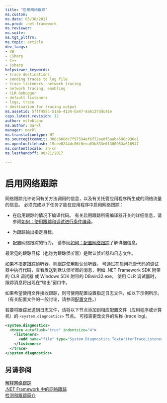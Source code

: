 ```yaml
---
title: "启用网络跟踪"
ms.custom: 
ms.date: 03/30/2017
ms.prod: .net-framework
ms.reviewer: 
ms.suite: 
ms.tgt_pltfrm: 
ms.topic: article
dev_langs:
- VB
- CSharp
- C++
- jsharp
helpviewer_keywords:
- trace destinations
- sending traces to log file
- trace listeners, network tracing
- network tracing, enabling
- CLR Debugger
- default listeners
- logs, trace
- destination for tracing output
ms.assetid: 5fff458c-51a6-4134-ba47-8a6137ddc41e
caps.latest.revision: 12
author: mcleblanc
ms.author: markl
manager: markl
ms.translationtype: HT
ms.sourcegitcommit: 306c608dc7f97594ef6f72ae0f5aaba596c936e1
ms.openlocfilehash: 15cee0244dc06f6eea03b333e01380953a616947
ms.contentlocale: zh-cn
ms.lasthandoff: 08/21/2017

---
```

# <a name="enabling-network-tracing"></a>启用网络跟踪
网络跟踪允许访问有关方法调用的信息，以及有关托管应用程序所生成的网络流量的信息。 必须完成以下任务才能在应用程序中启用网络跟踪：  
  
-   在启用跟踪的情况下编译代码。 有关启用跟踪所需编译器开关的详细信息，请参阅[如何：使用跟踪和调试进行条件编译](../../../docs/framework/debug-trace-profile/how-to-compile-conditionally-with-trace-and-debug.md)。  
  
-   为跟踪输出指定目标。  
  
-   配置网络跟踪的行为。 请参阅[如何：配置网络跟踪](../../../docs/framework/network-programming/how-to-configure-network-tracing.md)了解详细信息。  
  
 最常见的跟踪目标（也称为跟踪侦听器）是默认侦听器和日志文件。  
  
 如果不指定跟踪侦听器，则跟踪使用默认侦听器。 可通过在启用托管代码的调试器中执行代码，查看发送到默认侦听器的消息，例如 .NET Framework SDK 附带的 CLR 调试器 或 Windows SDK 附带的 DBwin32.exe。 使用 CLR 调试器时，跟踪消息将出现在“输出”窗口中。  
  
 如果希望使用文件接收跟踪，则可使用配置设置指定日志文件，如以下示例所示。 （有关配置文件的一般讨论，请参阅[配置文件](../../../docs/framework/configure-apps/index.md)。）  
  
 若要将跟踪发送到日志文件，请将以下节点添加到相应配置文件（应用程序或计算机）的 `<system.diagnostics>` 节点。 可按需更改文件的名称 (trace.log)。  
  
```xml  
<system.diagnostics>  
  <trace autoflush="true" indentsize="4">  
    <listeners>  
      <add name="file" type="System.Diagnostics.TextWriterTraceListener" initializeData="trace.log"/>  
    </listeners>   
  </trace>  
</system.diagnostics>  
```  
  
## <a name="see-also"></a>另请参阅  
 [解释网络跟踪](../../../docs/framework/network-programming/interpreting-network-tracing.md)   
 [.NET Framework 中的网络跟踪](../../../docs/framework/network-programming/network-tracing.md)   
 [检测和跟踪简介](http://msdn.microsoft.com/en-us/e924e57c-33cf-4b0e-9e7f-a45d13e38f2c)

